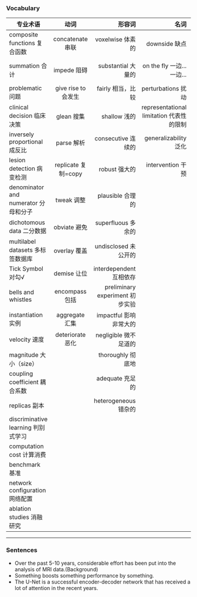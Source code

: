 ### Vocabulary
专业术语|动词|形容词|名词|介词
--|:--:|--:|--:|--:
composite functions 复合函数|concatenate 串联|voxelwise 体素的|downside 缺点|with respect to 关于
summation 合计|impede 阻碍|substantial 大量的|on the fly 一边... 一边...|from ...perspecitve 从某角度看
problematic 问题|give rise to 会发生|fairly 相当，比较|perturbations 扰动|correspond to 相当于
clinical decision 临床决策|glean 搜集|shallow 浅的|representational limitation 代表性的限制|in part 部分
inversely proportional 成反比|parse 解析|consecutive 连续的|generalizability 泛化|
lesion detection 病变检测|replicate 复制=copy|robust 强大的|intervention 干预|
denominator and numerator 分母和分子|tweak 调整|plausible 合理的||
dichotomous data 二分数据|obviate 避免|superfluous 多余的||
multilabel datasets 多标签数据库|overlay 覆盖|undisclosed 未公开的||
Tick Symbol 对勾√|demise 让位|interdependent 互相依存||
bells and whistles|encompass 包括|preliminary experiment 初步实验||
instantiation 实例|aggregate 汇集|impactful 影响非常大的||
velocity 速度|deteriorate 恶化|negligible 微不足道的||
magnitude 大小（size）||thoroughly 彻底地||
coupling coefficient 耦合系数||adequate 充足的||
replicas 副本||heterogeneous 错杂的||
discriminative learning 判别式学习||||
computation cost 计算消费||||
benchmark 基准||||
network configuration 网络配置||||
ablation studies 消融研究||||
----
### Sentences
+ Over the past 5-10 years, considerable effort has been put into the analysis of MRI data.(Background)
+ Something boosts something performance by something.
+ The U-Net is a successful encoder-decoder network that has received a lot of attention in the recent years.
